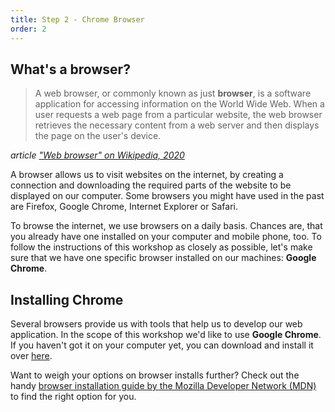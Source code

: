 ```yaml
---
title: Step 2 - Chrome Browser
order: 2
---
```


## What's a browser?

> A web browser, or commonly known as just **browser**, is a software application for accessing information on the World Wide Web. When a user requests a web page from a particular website, the web browser retrieves the necessary content from a web server and then displays the page on the user's device.

_article ["Web browser" on Wikipedia, 2020](https://en.wikipedia.org/wiki/Web\_browser)_

A browser allows us to visit websites on the internet, by creating a connection and downloading the required parts of the website to be displayed on our computer. Some browsers you might have used in the past are Firefox, Google Chrome, Internet Explorer or Safari.

To browse the internet, we use browsers on a daily basis. Chances are, that you already have one installed on your computer and mobile phone, too. To follow the instructions of this workshop as closely as possible, let's make sure that we have one specific browser installed on our machines: **Google Chrome**.


## Installing Chrome

Several browsers provide us with tools that help us to develop our web application. In the scope of this workshop we'd like to use **Google Chrome**. If you haven't got it on your computer yet, you can download and install it over [here](https://www.google.com/chrome/).

Want to weigh your options on browser installs further? Check out the handy [browser installation guide by the Mozilla Developer Network (MDN)](https://developer.mozilla.org/en-US/docs/Learn/Getting_started_with_the_web/Installing_basic_software#Installing_modern_web_browsers) to find the right option for you.
